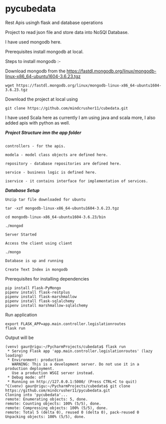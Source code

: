 # pycubedata
Rest Apis usingh flask and database operations

Project to read json file and store data into NoSQl Database.

I have used mongodb here.

Prerequisites install mongodb at local.

Steps to install mongodb :-

Download mongodb from the https://fastdl.mongodb.org/linux/mongodb-linux-x86_64-ubuntu1604-3.6.23.tgz

```
wget https://fastdl.mongodb.org/linux/mongodb-linux-x86_64-ubuntu1604-3.6.23.tgz
```

Download the project at local using 

```
git clone https://github.com/mindcrusher11/cubedata.git
```

I have used Scala here as currently I am using java and scala more, I also added apis with python as well.

***Project Structure imn the app folder***
```

controllers - for the apis.
 
modela - model class objects are defined here.

repository - database repositories are defined here.

service - business logic is defined here.

iservice - it contains interface for implementation of services.

```
 
***Database Setup***

```
Unzip tar file downloaded for ubuntu

tar -xzf mongodb-linux-x86_64-ubuntu1604-3.6.23.tgz

cd mongodb-linux-x86_64-ubuntu1604-3.6.23/bin

./mongod

Server Started

Access the client using client 

./mongo

Database is up and running

Create Text Index in mongodb 

```

Prerequisites for installing dependencies

```
pip install Flask-PyMongo
pipenv install flask-restplus
pipenv install flask-marshmallow
pipenv install flask-sqlalchemy
pipenv install marshmallow-sqlalchemy
```

Run application

```
export FLASK_APP=app.main.controller.legislationroutes
flask run
```

Output will be 

```
(venv) gaur@rigu:~/PycharmProjects/cubedata$ flask run
 * Serving Flask app 'app.main.controller.legislationroutes' (lazy loading)
 * Environment: production
   WARNING: This is a development server. Do not use it in a production deployment.
   Use a production WSGI server instead.
 * Debug mode: off
 * Running on http://127.0.0.1:5000/ (Press CTRL+C to quit)
^C(venv) gaur@rigu:~/PycharmProjects/cubedata$ git clone https://github.com/mindcrusher11/pycubedata.git
Cloning into 'pycubedata'...
remote: Enumerating objects: 5, done.
remote: Counting objects: 100% (5/5), done.
remote: Compressing objects: 100% (5/5), done.
remote: Total 5 (delta 0), reused 0 (delta 0), pack-reused 0
Unpacking objects: 100% (5/5), done.
```




